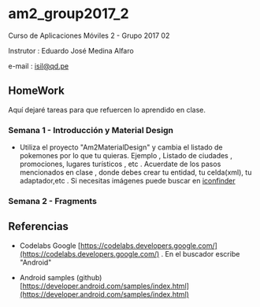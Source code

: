 # am2_group2017_2
Curso de Aplicaciones Móviles 2 - Grupo 2017 02

Instrutor : Eduardo José Medina Alfaro

e-mail : isil@qd.pe

## HomeWork

Aquí dejaré tareas para que refuercen lo aprendido en clase.

### Semana 1 - Introducción y Material Design

- Utiliza el proyecto "Am2MaterialDesign" y cambia el listado de pokemones por lo que tu quieras. Ejemplo , Listado de ciudades , promociones, lugares turísticos , etc . Acuerdate de los pasos mencionados en clase , donde debes crear tu entidad, tu celda(xml), tu adaptador,etc . Si necesitas imágenes puede buscar en [iconfinder](https://github.com/emedinaa/am2_group2017_2.git)

### Semana 2 - Fragments


## Referencias

- Codelabs Google [https://codelabs.developers.google.com/](https://codelabs.developers.google.com/) . En el buscador escribe "Android"

- Android samples (github) [https://developer.android.com/samples/index.html](https://developer.android.com/samples/index.html)
